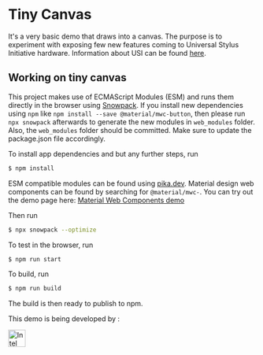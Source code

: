 # Tiny Canvas

It's a very basic demo that draws into a canvas. The purpose is to experiment with exposing few new features coming to Universal Stylus Initiative hardware. Information about USI can be found [here](https://universalstylus.org/).

## Working on tiny canvas

This project makes use of ECMAScript Modules (ESM) and runs them directly in the browser using [Snowpack](snowpack.dev). If you install new dependencies using `npm` like `npm install --save @material/mwc-button`, then please run `npx snowpack` afterwards to generate the new modules in `web_modules` folder. Also, the `web_modules` folder should be committed. Make sure to update the package.json file accordingly.

To install app dependencies and but any further steps, run

```bash
$ npm install
```

ESM compatible modules can be found using [pika.dev](pika.de). Material design web components can be found by searching for `@material/mwc-`. You can try out the demo page here: [Material Web Components demo](https://mwc-demos.glitch.me/)

Then run

```bash
$ npx snowpack --optimize
```

To test in the browser, run

```bash
$ npm run start
```

To build, run

```bash
$ npm run build
```

The build is then ready to publish to npm.

This demo is being developed by :

<img src="https://upload.wikimedia.org/wikipedia/commons/thumb/c/c9/Intel-logo.svg/200px-Intel-logo.svg.png" alt="Intel" style="width:35px;"/>

